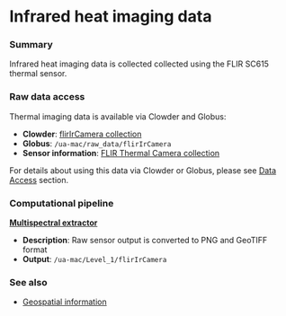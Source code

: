 # Infrared heat imaging data

### Summary

Infrared heat imaging data is collected collected using the FLIR SC615 thermal sensor.

### Raw data access

Thermal imaging data is available via Clowder and Globus:

* **Clowder**: [flirIrCamera collection](https://terraref.ncsa.illinois.edu/clowder/collection/57278c4de4b03269d7053865)
* **Globus**:  `/ua-mac/raw_data/flirIrCamera`
* **Sensor information**: [FLIR Thermal Camera collection](https://terraref.ncsa.illinois.edu/clowder/datasets/5817877a4f0ce77b6655b320)

For details about using this data via Clowder or Globus, please see [Data Access](/how-to-access-data.md) section.

### Computational pipeline

**[Multispectral extractor](https://github.com/terraref/extractors-multispectral)**

* **Description**: Raw sensor output is converted to PNG and GeoTIFF format
* **Output**: `/ua-mac/Level_1/flirIrCamera`

### See also

* [Geospatial information](/user/geospatial-information.md)

